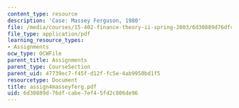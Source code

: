 ```yaml
---
content_type: resource
description: 'Case: Massey Ferguson, 1980'
file: /media/courses/15-402-finance-theory-ii-spring-2003/6d30889d76dfcabe7ef45fd2c806de96_assign4masseyferg.pdf
file_type: application/pdf
learning_resource_types:
- Assignments
ocw_type: OCWFile
parent_title: Assignments
parent_type: CourseSection
parent_uid: 47739ec7-f45f-d12f-fc5e-4ab9950bd1f5
resourcetype: Document
title: assign4masseyferg.pdf
uid: 6d30889d-76df-cabe-7ef4-5fd2c806de96
---
```

